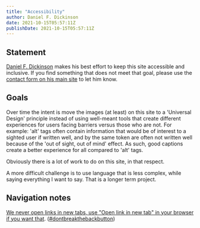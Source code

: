 ```yaml
---
title: "Accessibility"
author: Daniel F. Dickinson
date: 2021-10-15T05:57:11Z
publishDate: 2021-10-15T05:57:11Z
---
```


## Statement

[Daniel F. Dickinson](https://www.wildtechgarden.ca/about/) makes his best effort to keep this site accessible and inclusive. If you find something that does not meet that goal, please use the [contact form on his main site](https://www.wildtechgarden.ca/contact/) to let him know.

## Goals

Over time the intent is move the images (at least) on this site to a 'Universal Design' principle instead of using well-meant tools that create different experiences for users facing barriers versus those who are not. For example: 'alt' tags often contain information that would be of interest to a sighted user if written well, and by the same token are often not written well because of the 'out of sight, out of mind' effect. As such, good captions create a better experience for all compared to 'alt' tags.

Obviously there is a lot of work to do on this site, in that respect.

A more difficult challenge is to use language that is less complex, while saying everything I want to say. That is a longer term project.

## Navigation notes

[We never open links in new tabs, use "Open link in new tab" in your browser if you want that](https://www.wildtechgarden.ca/blog/accessible-design-no-blank/). ([#dontbreakthebackbutton](https://www.linkedin.com/feed/hashtag/?keywords=dontbreakthebackbutton))
